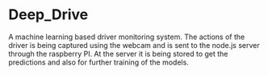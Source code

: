 # Deep_Drive

A machine learning based driver monitoring system. The actions of the driver is being captured using the webcam and is sent to the node.js server through the raspberry PI. At the server it is being stored to get the predictions and also for further training of the models. 
